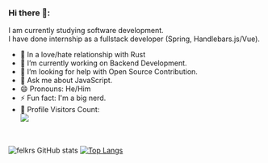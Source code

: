 ### Hi there 👋:
I am currently studying software development.<br/>
I have done internship as a fullstack developer (Spring, Handlebars.js/Vue).<br/>

- 🧡 In a love/hate relationship with Rust
- 🔭 I’m currently working on Backend Development.
- 🤔 I’m looking for help with Open Source Contribution.
- 💬 Ask me about JavaScript.
- 😄 Pronouns: He/Him
- ⚡ Fun fact: I'm a big nerd.
- 🎢 Profile Visitors Count:  
![](https://visitor-badge.glitch.me/badge?page_id=felkr.felkr)

<br/>

![felkrs GitHub stats](https://github-readme-stats.vercel.app/api?username=felkr&show_icons=true&theme=dark) [![Top Langs](https://github-readme-stats.vercel.app/api/top-langs/?username=felkr&theme=dark&exclude_repo=felkr.github.io)](https://github.com/anuraghazra/github-readme-stats)
